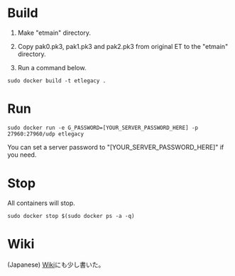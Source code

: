 # Build
  1. Make "etmain" directory.

  2. Copy pak0.pk3, pak1.pk3 and pak2.pk3 from original ET to the "etmain" directory.

  3. Run a command below.

  `sudo docker build -t etlegacy .`

# Run

  `sudo docker run -e G_PASSWORD=[YOUR_SERVER_PASSWORD_HERE] -p 27960:27960/udp etlegacy`

  You can set a server password to "[YOUR_SERVER_PASSWORD_HERE]" if you need.

# Stop
  All containers will stop.

  `sudo docker stop $(sudo docker ps -a -q)`

# Wiki
  (Japanese) [Wiki](https://github.com/hotpot774/etlegacy/wiki)にも少し書いた。
